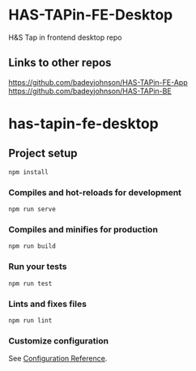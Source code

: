 # HAS-TAPin-FE-Desktop
H&amp;S Tap in frontend desktop repo

## Links to other repos
https://github.com/badeyjohnson/HAS-TAPin-FE-App
https://github.com/badeyjohnson/HAS-TAPin-BE

# has-tapin-fe-desktop

## Project setup
```
npm install
```

### Compiles and hot-reloads for development
```
npm run serve
```

### Compiles and minifies for production
```
npm run build
```

### Run your tests
```
npm run test
```

### Lints and fixes files
```
npm run lint
```

### Customize configuration
See [Configuration Reference](https://cli.vuejs.org/config/).
